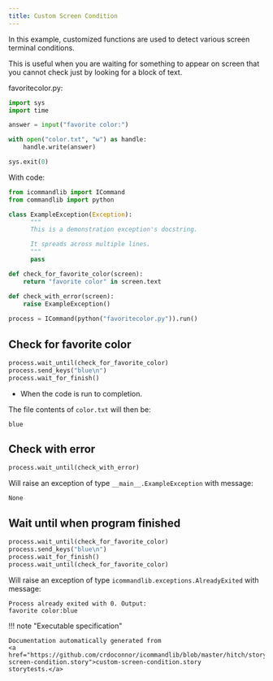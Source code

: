 ```yaml
---
title: Custom Screen Condition
---
```




In this example, customized functions are used
to detect various screen terminal conditions.

This is useful when you are waiting for something
to appear on screen that you cannot check just
by looking for a block of text.






favoritecolor.py:

```python
import sys
import time

answer = input("favorite color:")

with open("color.txt", "w") as handle:
    handle.write(answer)

sys.exit(0)
```

With code:

```python
from icommandlib import ICommand
from commandlib import python

class ExampleException(Exception):
      """
      This is a demonstration exception's docstring.

      It spreads across multiple lines.
      """
      pass

def check_for_favorite_color(screen):
    return "favorite color" in screen.text

def check_with_error(screen):
    raise ExampleException()
    
process = ICommand(python("favoritecolor.py")).run()

```




## Check for favorite color




```python
process.wait_until(check_for_favorite_color)
process.send_keys("blue\n")
process.wait_for_finish()

```



* When the code is run to completion.

The file contents of `color.txt` will then be:

```
blue
```


## Check with error




```python
process.wait_until(check_with_error)

```



Will raise an exception of type `__main__.ExampleException`
with message:

```
None
```


## Wait until when program finished




```python
process.wait_until(check_for_favorite_color)
process.send_keys("blue\n")
process.wait_for_finish()
process.wait_until(check_for_favorite_color)

```



Will raise an exception of type `icommandlib.exceptions.AlreadyExited`
with message:

```
Process already exited with 0. Output:
favorite color:blue
```







!!! note "Executable specification"

    Documentation automatically generated from 
    <a href="https://github.com/crdoconnor/icommandlib/blob/master/hitch/story/custom-screen-condition.story">custom-screen-condition.story
    storytests.</a>

